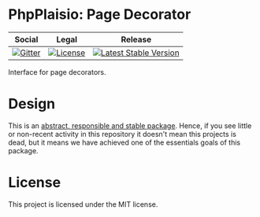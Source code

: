 # PhpPlaisio: Page Decorator

<table>
<thead>
<tr>
<th>Social</th>
<th>Legal</th>
<th>Release</th>
</tr>
</thead>
<tbody>
<tr>
<td>
<a href="https://gitter.im/PhpPlaisio/PhpPlaisio"><img src="https://badges.gitter.im/PhpPlaisio/PhpPlaisio.svg" alt="Gitter"/></a>
</td>
<td>
<a href="https://packagist.org/packages/plaisio/page-decorator"><img src="https://poser.pugx.org/plaisio/page-decorator/license" alt="License"/></a>
</td>
<td>
<a href="https://packagist.org/packages/plaisio/page-decorator"><img src="https://poser.pugx.org/plaisio/page-decorator/v/stable" alt="Latest Stable Version"/></a>
</td>
</tr>
</tbody>
</table>

Interface for page decorators.

# Design

This is an [abstract, responsible and stable package](https://matthiasnoback.nl/book/principles-of-package-design/). Hence, if you see little or non-recent activity in this repository it doesn't mean this projects is dead, but it means we have achieved one of the essentials goals of this package.

# License

This project is licensed under the MIT license.
